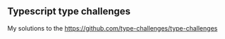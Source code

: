 ## Typescript type challenges

My solutions to the https://github.com/type-challenges/type-challenges
